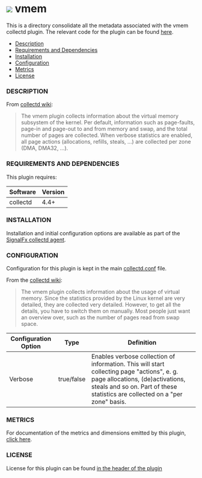 # ![](https://github.com/signalfx/integrations/blob/master/collectd/img/integrations_collectd.png) vmem

This is a directory consolidate all the metadata associated with the vmem collectd plugin. The relevant code for the plugin can be found [here](https://github.com/signalfx/collectd/blob/master/src/vmem.c).

- [Description](#description)
- [Requirements and Dependencies](#requirements-and-dependencies)
- [Installation](#installation)
- [Configuration](#configuration)
- [Metrics](#metrics)
- [License](#license)

### DESCRIPTION

From [collectd wiki](https://collectd.org/wiki/index.php/Plugin:vmem):

> The vmem plugin collects information about the virtual memory subsystem of the kernel. Per default, information such as page-faults, page-in and page-out to and from memory and swap, and the total number of pages are collected. When verbose statistics are enabled, all page actions (allocations, refills, steals, …) are collected per zone (DMA, DMA32, …).

### REQUIREMENTS AND DEPENDENCIES

This plugin requires:

| Software          | Version        |
|-------------------|----------------|
|  collectd   |  4.4+  |

### INSTALLATION

Installation and initial configuration options are available as part of the [SignalFx collectd agent](https://github.com/signalfx/integrations/tree/master/collectd).


### CONFIGURATION

Configuration for this plugin is kept in the main [collectd.conf](https://github.com/signalfx/integrations/blob/master/collectd/collectd.conf) file.

From the [collectd wiki](https://collectd.org/documentation/manpages/collectd.conf.5.shtml#plugin_vmem):

> The vmem plugin collects information about the usage of virtual memory. Since the statistics provided by the Linux kernel are very detailed, they are collected very detailed. However, to get all the details, you have to switch them on manually. Most people just want an overview over, such as the number of pages read from swap space.

| Configuration Option | Type | Definition |
|----------------------|------|------------|
|Verbose| true/false|Enables verbose collection of information. This will start collecting page "actions", e. g. page allocations, (de)activations, steals and so on. Part of these statistics are collected on a "per zone" basis.|

### METRICS

For documentation of the metrics and dimensions emitted by this plugin, [click here](./docs).

### LICENSE

License for this plugin can be found [in the header of the plugin](https://github.com/signalfx/collectd/blob/master/src/vmem.c)
